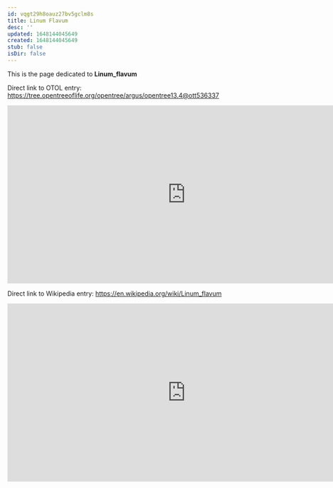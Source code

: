 ```yaml
---
id: vqgt29h8oauz27bv5gclm8s
title: Linum Flavum
desc: ''
updated: 1648144045649
created: 1648144045649
stub: false
isDir: false
---
```

This is the page dedicated to **Linum_flavum**


Direct link to OTOL entry: https://tree.opentreeoflife.org/opentree/argus/opentree13.4@ott536337



<html>
    <body>
    <iframe src="https://tree.opentreeoflife.org/opentree/argus/opentree13.4@ott536337"
    width="800" height="400" frameborder="0" allowfullscreen> </iframe>
    </body>
</html>
    


Direct link to Wikipedia entry: https://en.wikipedia.org/wiki/Linum_flavum



<html>
    <body>
    <iframe src="https://en.wikipedia.org/wiki/Linum_flavum"
    width="800" height="400" frameborder="0" allowfullscreen> </iframe>
    </body>
</html>
    

